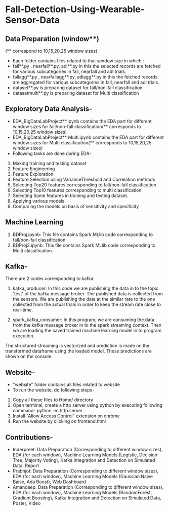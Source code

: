 # Fall-Detection-Using-Wearable-Sensor-Data

## Data Preparation (window**)
(** correspond to 10,15,20,25 window sizes)
- Each folder contains files related to that window size in which :-
- fall**.py , nearfall**.py, adl**.py in this the selected records are fetched for various subcategories in fall, nearfall and adl trials.
- fallagg**.py , nearfallagg**.py, adlagg**.py in this the fetched records are aggregated for various subcategories in fall, nearfall and adl trials.
- dataset**.py is preparing dataset for fall/non-fall classification
- datasetmulti**.py is preparing dataset for Multi classification


## Exploratory Data Analysis-
- EDA_BigDataLabProject**.ipynb contains the EDA part for different window sizes for fall/non-fall classification(** corresponds to 10,15,20,25 window sizes)
- EDA_BigDataLabProject** Multi.ipynb contains the EDA part for different window sizes for Multi classification(** corresponds to 10,15,20,25 window sizes)
- Following tasks are done during EDA-
1. Making training and testing dataset
2. Feature Engineering
3. Feature Exploration
4. Feature Selection using VarianceThreshold and Correlation methods
5. Selecting Top20 features corresponding to fall/non-fall classification
6. Selecting Top10 features corresponding to multi classification
7. Selecting Same features in training and testing dataset.
8. Applying various models
9. Comparing the models on basis of sensitivity and specificity


## Machine Learning
1. BDProj.ipynb: This file contains Spark MLlib code corresponding to fall/non-fall classification. 
2. BDProj2.ipynb: This file contains Spark MLlib code corresponding to Multi classification. 


## Kafka-
There are 2 codes corresponding to kafka:
1. kafka_producer: In this code we are publishing the data in to the topic 'test' of the kafka message broker. The published data is collected from the sensors. We are publishing the data at the similar rate to the one collected from the actual trials in order to keep the stream rate close to real-time. 

2. spark_kafka_consumer: In this program, we are consuming the data from the kafka message broker in to the spark streaming context. Then we are loading the saved trained machine learning model in to program execution.

The structured streaming is vectorized and prediction is made on the transformed dataframe using the loaded model. These predictions are shown on the console. 


## Website-
- "website" folder contains all files related to website
- To run the website, do following steps-
1. Copy all these files to Home/ directory
2. Open terminal, create a http server using python by executing following command-
   python -m http.server
3. Install "Allow Access Control" extension on chrome
4. Run the website by clicking on frontend.html


## Contributions-

- Inderpreet:  Data Preparation (Corresponding to different window sizes), EDA (for each window), Machine Learning Models (Logistic, Decision Tree, Majority Voting), Kafka Integration and Detection on Simulated Data, Report
- Prabhjot: Data Preparation (Corresponding to different window sizes), EDA (for each window), Machine Learning Models (Gaussian Naive Baise, Ada Boost), Web Dashboard
- Amandeep: Data Preparation (Corresponding to different window sizes), EDA (for each window), Machine Learning Models (RandomForest, Gradient Boosting), Kafka Integration and Detection on Simulated Data, Poster, Video
